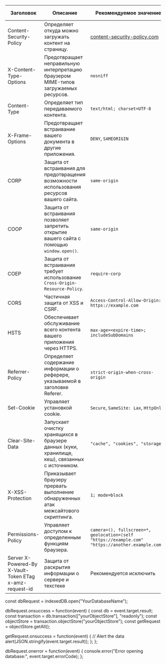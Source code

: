 
| Заголовок                     | Описание                                                                                   | Рекомендуемое значение | ПСИ проверка                                                                                   |
|--------------------------------|------------------------------------------------------------------------------------------|------------------------|------------------------------------------------------------------------------------------------|
| Content-Security-Policy        | Определяет откуда можно загружать контент на страницу.                                   | [content-security-policy.com](https://content-security-policy.com/)                                     | [CSP Evaluator](https://csp-evaluator.withgoogle.com/)                                               |
| X-Content-Type-Options         | Предотвращает неправильную интерпретацию браузером MIME-типов загружаемых ресурсов.     | `nosniff`               | -                                                                                    |
| Content-Type                   | Определяет тип передаваемого контента.                                                    | `text/html; charset=UTF-8` | -                                                                                    |
| X-Frame-Options               | Предотвращает встраивание вашего документа в другие приложения.                           | `DENY`, `SAMEORIGIN`     | -                                                                                    |
| CORP                          | Защита от встраивания для предотвращения возможности использования ресурсов вашего сайта.   | `same-origin`            | -                                                                                    |
| COOP                          | Защита от встраивания позволяет запретить открытие вашего сайта с помощью `window.open()`. | `same-origin`            | -                                                                                    |
| COEP                          | Защита от встраивания требует использование `Cross-Origin-Resource-Policy`.                 | `require-corp`           | -                                                                                    |
| CORS                           | Частичная защита от XSS и CSRF.                                                          | `Access-Control-Allow-Origin: https://example.com` | -                                                                                    |
| HSTS                          | Обеспечивает обслуживание всего контента вашего приложения через HTTPS.                  | `max-age=<expire-time>; includeSubDomains` | -                                                                                    |
| Referrer-Policy               | Определяет содержание информации о реферере, указываемой в заголовке Referer.            | `strict-origin-when-cross-origin` | -                                                                                    |
| Set-Cookie                     | Управляет установкой cookie.                                                              | `Secure`, `SameSite: Lax`, `HttpOnly` | -                                                                                    |
| Clear-Site-Data              | Запускает очистку хранящихся в браузере данных (куки, хранилище, кеш), связанных с источником. | `"cache", "cookies", "storage"` | -                                                                                    |
| X-XSS-Protection              | Приказывает браузеру прервать выполнение обнаруженных атак межсайтового скриптинга.        | `1; mode=block`           | -                                                                                    |
| Permissions-Policy            | Управляет доступом к определенным функциям браузера.                                    | `camera=(), fullscreen=*, geolocation=(self "https://example.com" "https://another.example.com")` | -                                                                                    |
|Server X-Powered-By X-Vault-Token ETag x-amz-request-id|Защита от раскрытия информации о сервере и техстеке|Рекомендуется исключить||



const dbRequest = indexedDB.open("YourDatabaseName");

dbRequest.onsuccess = function(event) {
  const db = event.target.result;
  const transaction = db.transaction(["yourObjectStore"], "readonly");
  const objectStore = transaction.objectStore("yourObjectStore");
  const getRequest = objectStore.getAll();

  getRequest.onsuccess = function(event) {
    // Alert the data
    alert(JSON.stringify(event.target.result));
  };
};

dbRequest.onerror = function(event) {
  console.error("Error opening database:", event.target.errorCode);
};
